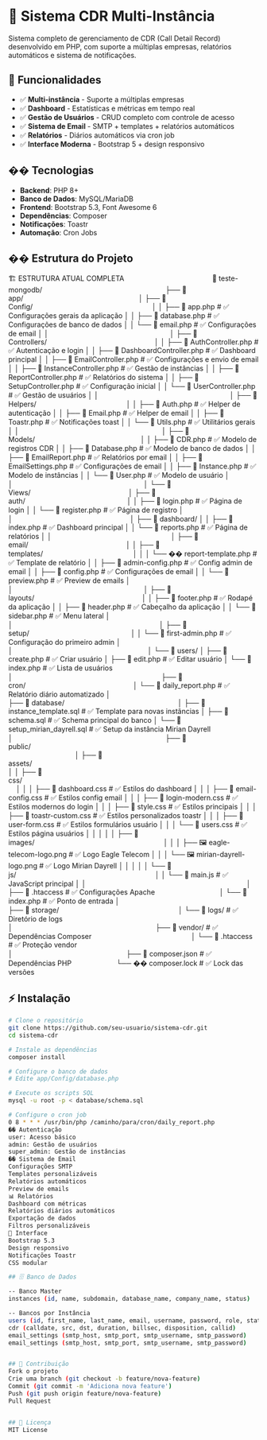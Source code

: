 # 🎯 Sistema CDR Multi-Instância

Sistema completo de gerenciamento de CDR (Call Detail Record) desenvolvido em PHP, com suporte a múltiplas empresas, relatórios automáticos e sistema de notificações.

## 🚀 Funcionalidades

- ✅ **Multi-instância** - Suporte a múltiplas empresas
- ✅ **Dashboard** - Estatísticas e métricas em tempo real
- ✅ **Gestão de Usuários** - CRUD completo com controle de acesso
- ✅ **Sistema de Email** - SMTP + templates + relatórios automáticos
- ✅ **Relatórios** - Diários automáticos via cron job
- ✅ **Interface Moderna** - Bootstrap 5 + design responsivo

## ��️ Tecnologias

- **Backend**: PHP 8+
- **Banco de Dados**: MySQL/MariaDB
- **Frontend**: Bootstrap 5.3, Font Awesome 6
- **Dependências**: Composer
- **Notificações**: Toastr
- **Automação**: Cron Jobs

## �� Estrutura do Projeto

🏗️ ESTRUTURA ATUAL COMPLETA                                            
📁 teste-mongodb/                                                              
├── 📁 app/                                                          
│ ├── 📁 Config/                                                            
│ │ ├── 📄 app.php # ✅ Configurações gerais da aplicação
│ │ ├── 📄 database.php # ✅ Configurações de banco de dados
│ │ └── 📄 email.php # ✅ Configurações de email
│ │                                                             
│ ├── 📁 Controllers/                                                      
│ │ ├── 📄 AuthController.php # ✅ Autenticação e login
│ │ ├── 📄 DashboardController.php # ✅ Dashboard principal
│ │ ├── 📄 EmailController.php # ✅ Configurações e envio de email
│ │ ├── 📄 InstanceController.php # ✅ Gestão de instâncias
│ │ ├── 📄 ReportController.php # ✅ Relatórios do sistema
│ │ ├── 📄 SetupController.php # ✅ Configuração inicial
│ │ └── 📄 UserController.php # ✅ Gestão de usuários
│ │                                                                  
│ ├── 📁 Helpers/                                             
│ │ ├── 📄 Auth.php # ✅ Helper de autenticação
│ │ ├── 📄 Email.php # ✅ Helper de email
│ │ ├── 📄 Toastr.php # ✅ Notificações toast
│ │ └── 📄 Utils.php # ✅ Utilitários gerais
│ │                                                                        
│ ├── 📁 Models/                                                     
│ │ ├── 📄 CDR.php # ✅ Modelo de registros CDR
│ │ ├── 📄 Database.php # ✅ Modelo de banco de dados
│ │ ├── 📄 EmailReport.php # ✅ Relatórios por email
│ │ ├── 📄 EmailSettings.php # ✅ Configurações de email
│ │ ├── 📄 Instance.php # ✅ Modelo de instâncias
│ │ └── 📄 User.php # ✅ Modelo de usuário
│ │                                                                  
│ └── 📁 Views/                                                 
│ ├── 📁 auth/                                                   
│ │ ├── 📄 login.php # ✅ Página de login
│ │ └── 📄 register.php # ✅ Página de registro
│ │                                                           
│ ├── 📁 dashboard/
│ │ ├── 📄 index.php # ✅ Dashboard principal
│ │ └── 📄 reports.php # ✅ Página de relatórios
│ │                                                            
│ ├── 📁 email/                                                 
│ │ ├── 📁 templates/                                             
│ │ │ └── �� report-template.php # ✅ Template de relatório
│ │ ├── 📄 admin-config.php # ✅ Config admin de email
│ │ ├── 📄 config.php # ✅ Configurações de email
│ │ └── 📄 preview.php # ✅ Preview de emails
│ │                                                                  
│ ├── 📁 layouts/                                                      
│ │ ├── 📄 footer.php # ✅ Rodapé da aplicação
│ │ ├── 📄 header.php # ✅ Cabeçalho da aplicação
│ │ └── 📄 sidebar.php # ✅ Menu lateral
│ │                                                                          
│ ├── 📁 setup/                                                   
│ │ └── 📄 first-admin.php # ✅ Configuração do primeiro admin
│ │                                                                    
│ └── 📁 users/
│ ├── 📄 create.php # ✅ Criar usuário
│ ├── 📄 edit.php # ✅ Editar usuário
│ └── 📄 index.php # ✅ Lista de usuários
│                                                                           
├── 📁 cron/                                                      
│ └── 📄 daily_report.php # ✅ Relatório diário automatizado
│                                                                         
├── 📁 database/                                                         
│ ├── 📄 instance_template.sql # ✅ Template para novas instâncias
│ ├── 📄 schema.sql # ✅ Schema principal do banco
│ └── 📄 setup_mirian_dayrell.sql # ✅ Setup da instância Mirian Dayrell
│                                                                             
├── 📁 public/                                                                                                                                                     
│ ├── 📁 assets/                                                                                                                   
│ │ ├── 📁 css/                                                                                                                           
│ │ │ ├── 📄 dashboard.css # ✅ Estilos do dashboard
│ │ │ ├── 📄 email-config.css # ✅ Estilos config email
│ │ │ ├── 📄 login-modern.css # ✅ Estilos modernos do login
│ │ │ ├── 📄 style.css # ✅ Estilos principais
│ │ │ ├── 📄 toastr-custom.css # ✅ Estilos personalizados toastr
│ │ │ ├── 📄 user-form.css # ✅ Estilos formulários usuário
│ │ │ └── 📄 users.css # ✅ Estilos página usuários
│ │ │
│ │ ├── 📁 images/                                                                 
│ │ │ ├── 🖼️ eagle-telecom-logo.png # ✅ Logo Eagle Telecom
│ │ │ └── 🖼️ mirian-dayrell-logo.png # ✅ Logo Mirian Dayrell
│ │ │
│ │ └── 📁 js/                                                                      
│ │ └── 📄 main.js # ✅ JavaScript principal
│ │                                                                                 
│ ├── 📄 .htaccess # ✅ Configurações Apache                                
│ └── 📄 index.php # ✅ Ponto de entrada
│                                                                     
├── 📁 storage/                                                            
│ └── 📁 logs/ # ✅ Diretório de logs                                                 
│                                                                        
├── 📁 vendor/ # ✅ Dependências Composer                                                  
│ └── 📄 .htaccess # ✅ Proteção vendor                                               
│                                                         
├── 📄 composer.json # ✅ Dependências PHP                      
└── �� composer.lock # ✅ Lock das versões                                
                                                           
## ⚡ Instalação

```bash
# Clone o repositório
git clone https://github.com/seu-usuario/sistema-cdr.git
cd sistema-cdr

# Instale as dependências
composer install

# Configure o banco de dados
# Edite app/Config/database.php

# Execute os scripts SQL
mysql -u root -p < database/schema.sql

# Configure o cron job
0 8 * * * /usr/bin/php /caminho/para/cron/daily_report.php
�� Autenticação
user: Acesso básico
admin: Gestão de usuários
super_admin: Gestão de instâncias
�� Sistema de Email
Configurações SMTP
Templates personalizáveis
Relatórios automáticos
Preview de emails
📊 Relatórios
Dashboard com métricas
Relatórios diários automáticos
Exportação de dados
Filtros personalizáveis
🎨 Interface
Bootstrap 5.3
Design responsivo
Notificações Toastr
CSS modular

## 🗄️ Banco de Dados

-- Banco Master
instances (id, name, subdomain, database_name, company_name, status)

-- Bancos por Instância
users (id, first_name, last_name, email, username, password, role, status)
cdr (calldate, src, dst, duration, billsec, disposition, callid)
email_settings (smtp_host, smtp_port, smtp_username, smtp_password)
email_settings (smtp_host, smtp_port, smtp_username, smtp_password)


## 📝 Contribuição
Fork o projeto
Crie uma branch (git checkout -b feature/nova-feature)
Commit (git commit -m 'Adiciona nova feature')
Push (git push origin feature/nova-feature)
Pull Request


## 📄 Licença
MIT License
```
